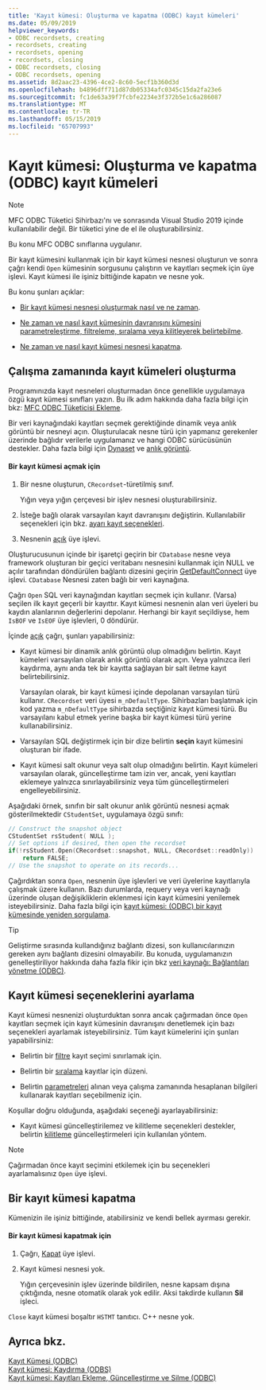 ```yaml
---
title: 'Kayıt kümesi: Oluşturma ve kapatma (ODBC) kayıt kümeleri'
ms.date: 05/09/2019
helpviewer_keywords:
- ODBC recordsets, creating
- recordsets, creating
- recordsets, opening
- recordsets, closing
- ODBC recordsets, closing
- ODBC recordsets, opening
ms.assetid: 8d2aac23-4396-4ce2-8c60-5ecf1b360d3d
ms.openlocfilehash: b4896dff711d87db05334afc0345c15da2fa23e6
ms.sourcegitcommit: fc1de63a39f7fcbfe2234e3f372b5e1c6a286087
ms.translationtype: MT
ms.contentlocale: tr-TR
ms.lasthandoff: 05/15/2019
ms.locfileid: "65707993"
---
```

# <a name="recordset-creating-and-closing-recordsets-odbc"></a>Kayıt kümesi: Oluşturma ve kapatma (ODBC) kayıt kümeleri

> [!NOTE] 
> MFC ODBC Tüketici Sihirbazı'nı ve sonrasında Visual Studio 2019 içinde kullanılabilir değil. Bir tüketici yine de el ile oluşturabilirsiniz.

Bu konu MFC ODBC sınıflarına uygulanır.

Bir kayıt kümesini kullanmak için bir kayıt kümesi nesnesi oluşturun ve sonra çağrı kendi `Open` kümesinin sorgusunu çalıştırın ve kayıtları seçmek için üye işlevi. Kayıt kümesi ile işiniz bittiğinde kapatın ve nesne yok.

Bu konu şunları açıklar:

- [Bir kayıt kümesi nesnesi oluşturmak nasıl ve ne zaman](#_core_creating_recordsets_at_run_time).

- [Ne zaman ve nasıl kayıt kümesinin davranışını kümesini parametreleştirme, filtreleme, sıralama veya kilitleyerek belirtebilme](#_core_setting_recordset_options).

- [Ne zaman ve nasıl kayıt kümesi nesnesi kapatma](#_core_closing_a_recordset).

##  <a name="_core_creating_recordsets_at_run_time"></a> Çalışma zamanında kayıt kümeleri oluşturma

Programınızda kayıt nesneleri oluşturmadan önce genellikle uygulamaya özgü kayıt kümesi sınıfları yazın. Bu ilk adım hakkında daha fazla bilgi için bkz: [MFC ODBC Tüketicisi Ekleme](../../mfc/reference/adding-an-mfc-odbc-consumer.md).

Bir veri kaynağındaki kayıtları seçmek gerektiğinde dinamik veya anlık görüntü bir nesneyi açın. Oluşturulacak nesne türü için yapmanız gerekenler üzerinde bağlıdır verilerle uygulamanız ve hangi ODBC sürücüsünün destekler. Daha fazla bilgi için [Dynaset](../../data/odbc/dynaset.md) ve [anlık görüntü](../../data/odbc/snapshot.md).

#### <a name="to-open-a-recordset"></a>Bir kayıt kümesi açmak için

1. Bir nesne oluşturun, `CRecordset`-türetilmiş sınıf.

   Yığın veya yığın çerçevesi bir işlev nesnesi oluşturabilirsiniz.

1. İsteğe bağlı olarak varsayılan kayıt davranışını değiştirin. Kullanılabilir seçenekleri için bkz. [ayarı kayıt seçenekleri](#_core_setting_recordset_options).

1. Nesnenin [açık](../../mfc/reference/crecordset-class.md#open) üye işlevi.

Oluşturucusunun içinde bir işaretçi geçirin bir `CDatabase` nesne veya framework oluşturan bir geçici veritabanı nesnesini kullanmak için NULL ve açılır tarafından döndürülen bağlantı dizesini geçirin [GetDefaultConnect](../../mfc/reference/crecordset-class.md#getdefaultconnect) üye işlevi. `CDatabase` Nesnesi zaten bağlı bir veri kaynağına.

Çağrı `Open` SQL veri kaynağından kayıtları seçmek için kullanır. (Varsa) seçilen ilk kayıt geçerli bir kayıttır. Kayıt kümesi nesnenin alan veri üyeleri bu kaydın alanlarının değerlerini depolanır. Herhangi bir kayıt seçildiyse, hem `IsBOF` ve `IsEOF` üye işlevleri, 0 döndürür.

İçinde [açık](../../mfc/reference/crecordset-class.md#open) çağrı, şunları yapabilirsiniz:

- Kayıt kümesi bir dinamik anlık görüntü olup olmadığını belirtin. Kayıt kümeleri varsayılan olarak anlık görüntü olarak açın. Veya yalnızca ileri kaydırma, aynı anda tek bir kayıtta sağlayan bir salt iletme kayıt belirtebilirsiniz.

   Varsayılan olarak, bir kayıt kümesi içinde depolanan varsayılan türü kullanır. `CRecordset` veri üyesi `m_nDefaultType`. Sihirbazları başlatmak için kod yazma `m_nDefaultType` sihirbazda seçtiğiniz kayıt kümesi türü. Bu varsayılanı kabul etmek yerine başka bir kayıt kümesi türü yerine kullanabilirsiniz.

- Varsayılan SQL değiştirmek için bir dize belirtin **seçin** kayıt kümesini oluşturan bir ifade.

- Kayıt kümesi salt okunur veya salt olup olmadığını belirtin. Kayıt kümeleri varsayılan olarak, güncelleştirme tam izin ver, ancak, yeni kayıtları eklemeye yalnızca sınırlayabilirsiniz veya tüm güncelleştirmeleri engelleyebilirsiniz.

Aşağıdaki örnek, sınıfın bir salt okunur anlık görüntü nesnesi açmak gösterilmektedir `CStudentSet`, uygulamaya özgü sınıfı:

```cpp
// Construct the snapshot object
CStudentSet rsStudent( NULL );
// Set options if desired, then open the recordset
if(!rsStudent.Open(CRecordset::snapshot, NULL, CRecordset::readOnly))
    return FALSE;
// Use the snapshot to operate on its records...
```

Çağırdıktan sonra `Open`, nesnenin üye işlevleri ve veri üyelerine kayıtlarıyla çalışmak üzere kullanın. Bazı durumlarda, requery veya veri kaynağı üzerinde oluşan değişikliklerin eklenmesi için kayıt kümesini yenilemek isteyebilirsiniz. Daha fazla bilgi için [kayıt kümesi: (ODBC) bir kayıt kümesinde yeniden sorgulama](../../data/odbc/recordset-requerying-a-recordset-odbc.md).

> [!TIP]
>  Geliştirme sırasında kullandığınız bağlantı dizesi, son kullanıcılarınızın gereken aynı bağlantı dizesini olmayabilir. Bu konuda, uygulamanızın genelleştiriliyor hakkında daha fazla fikir için bkz [veri kaynağı: Bağlantıları yönetme (ODBC)](../../data/odbc/data-source-managing-connections-odbc.md).

##  <a name="_core_setting_recordset_options"></a> Kayıt kümesi seçeneklerini ayarlama

Kayıt kümesi nesnenizi oluşturduktan sonra ancak çağırmadan önce `Open` kayıtları seçmek için kayıt kümesinin davranışını denetlemek için bazı seçenekleri ayarlamak isteyebilirsiniz. Tüm kayıt kümelerini için şunları yapabilirsiniz:

- Belirtin bir [filtre](../../data/odbc/recordset-filtering-records-odbc.md) kayıt seçimi sınırlamak için.

- Belirtin bir [sıralama](../../data/odbc/recordset-sorting-records-odbc.md) kayıtlar için düzeni.

- Belirtin [parametreleri](../../data/odbc/recordset-parameterizing-a-recordset-odbc.md) alınan veya çalışma zamanında hesaplanan bilgileri kullanarak kayıtları seçebilmeniz için.

Koşullar doğru olduğunda, aşağıdaki seçeneği ayarlayabilirsiniz:

- Kayıt kümesi güncelleştirilemez ve kilitleme seçenekleri destekler, belirtin [kilitleme](../../data/odbc/recordset-locking-records-odbc.md) güncelleştirmeleri için kullanılan yöntem.

> [!NOTE]
>  Çağırmadan önce kayıt seçimini etkilemek için bu seçenekleri ayarlamalısınız `Open` üye işlevi.

##  <a name="_core_closing_a_recordset"></a> Bir kayıt kümesi kapatma

Kümenizin ile işiniz bittiğinde, atabilirsiniz ve kendi bellek ayırması gerekir.

#### <a name="to-close-a-recordset"></a>Bir kayıt kümesi kapatmak için

1. Çağrı, [Kapat](../../mfc/reference/crecordset-class.md#close) üye işlevi.

1. Kayıt kümesi nesnesi yok.

   Yığın çerçevesinin işlev üzerinde bildirilen, nesne kapsam dışına çıktığında, nesne otomatik olarak yok edilir. Aksi takdirde kullanın **Sil** işleci.

`Close` kayıt kümesi boşaltır `HSTMT` tanıtıcı. C++ nesne yok.

## <a name="see-also"></a>Ayrıca bkz.

[Kayıt Kümesi (ODBC)](../../data/odbc/recordset-odbc.md)<br/>
[Kayıt kümesi: Kaydırma (ODBS)](../../data/odbc/recordset-scrolling-odbc.md)<br/>
[Kayıt kümesi: Kayıtları Ekleme, Güncelleştirme ve Silme (ODBC)](../../data/odbc/recordset-adding-updating-and-deleting-records-odbc.md)